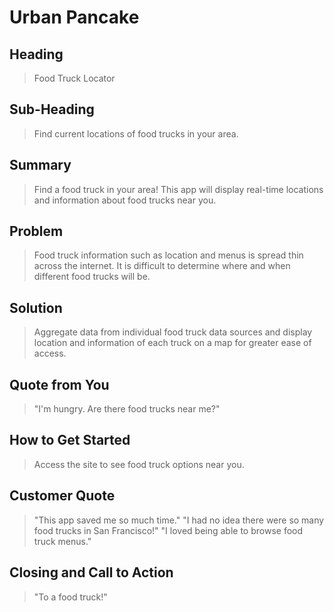 # Urban Pancake #
 
## Heading ##
  > Food Truck Locator

## Sub-Heading ##
  > Find current locations of food trucks in your area.

## Summary ##
  > Find a food truck in your area! This app will display real-time locations and information about food trucks near you.

## Problem ##
  > Food truck information such as location and menus is spread thin across the internet. It is difficult to determine where and when different food trucks will be.

## Solution ##
  > Aggregate data from individual food truck data sources and display location and information of each truck on a map for greater ease of access.

## Quote from You ##
  > "I'm hungry. Are there food trucks near me?"

## How to Get Started ##
  > Access the site to see food truck options near you.

## Customer Quote ##
  > "This app saved me so much time."
  > "I had no idea there were so many food trucks in San Francisco!"
  > "I loved being able to browse food truck menus."

## Closing and Call to Action ##
  > "To a food truck!"
